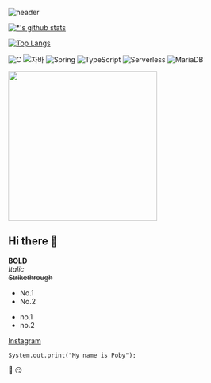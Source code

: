 ![header](https://capsule-render.vercel.app/api?type=shark&color=auto&height=300&section=header&text=POBY&fontSize=70&animation=scaleIn)

[![*'s github stats](https://github-readme-stats.vercel.app/api?username=smg1024&show_icons=true&theme=tokyonight)](https://github.com/smg1024)

[![Top Langs](https://github-readme-stats.vercel.app/api/top-langs/?username=smg1024&layout=compact)](https://github.com/smg1024/github-readme-stats)

![C](https://img.shields.io/badge/-C-123456?style=flat-square&logo=C&logoColor=black)
![자바](https://img.shields.io/badge/-자바-007396?style=flat&logo=Java&logoColor=ffffff)
![Spring](https://img.shields.io/badge/-Spring-6DB33F?style=for-the-badge&logo=Spring&logoColor=white)
![TypeScript](https://img.shields.io/badge/-TypeScript-3178C6?style=flat-square&logo=TypeScript&logoColor=white)
![Serverless](https://img.shields.io/badge/-Serverless-FD5750?style=flat-square&logo=Serverless&logoColor=magenta)
![MariaDB](https://img.shields.io/badge/-MariaDB-1F305F?style=flat-square&logo=mariadb&logoColor=white)

<image src='images/IMG_0997.JPG' width=300>


## Hi there 👋

**BOLD**<br>
*Italic*<br>
~~Strikethrough~~<br>

* No.1
* No.2
- no.1
- no.2

[Instagram](instagram.com/ridewithmin)

```
System.out.print("My name is Poby");
```

:rofl: :smirk:








<!--
**smg1024/smg1024** is a ✨ _special_ ✨ repository because its `README.md` (this file) appears on your GitHub profile.

Here are some ideas to get you started:

- 🔭 I’m currently working on ...
- 🌱 I’m currently learning ...
- 👯 I’m looking to collaborate on ...
- 🤔 I’m looking for help with ...
- 💬 Ask me about ...
- 📫 How to reach me: ...
- 😄 Pronouns: ...
- ⚡ Fun fact: ...
-->
